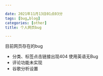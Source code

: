 ```yaml
---

date: 2021年11月13日01点03分
tags: [bug,blog] 
categories: [other]
title: 个人网页bug

---
```

目前网页存在的bug

* 分类、标签点击链接出现404 使用英语无Bug 
* 评论功能未实现
* 谷歌分析设置

